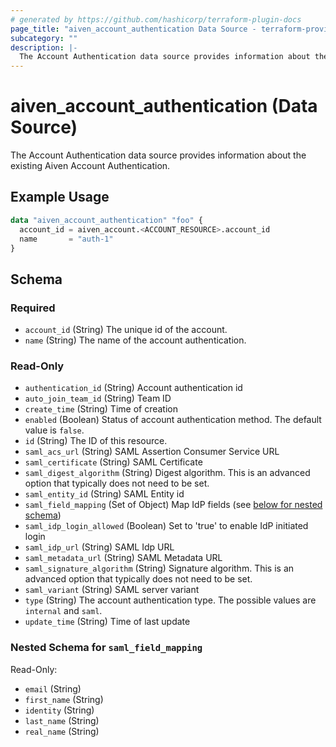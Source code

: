```yaml
---
# generated by https://github.com/hashicorp/terraform-plugin-docs
page_title: "aiven_account_authentication Data Source - terraform-provider-aiven"
subcategory: ""
description: |-
  The Account Authentication data source provides information about the existing Aiven Account Authentication.
---
```


# aiven_account_authentication (Data Source)

The Account Authentication data source provides information about the existing Aiven Account Authentication.

## Example Usage

```terraform
data "aiven_account_authentication" "foo" {
  account_id = aiven_account.<ACCOUNT_RESOURCE>.account_id
  name       = "auth-1"
}
```

<!-- schema generated by tfplugindocs -->
## Schema

### Required

- `account_id` (String) The unique id of the account.
- `name` (String) The name of the account authentication.

### Read-Only

- `authentication_id` (String) Account authentication id
- `auto_join_team_id` (String) Team ID
- `create_time` (String) Time of creation
- `enabled` (Boolean) Status of account authentication method. The default value is `false`.
- `id` (String) The ID of this resource.
- `saml_acs_url` (String) SAML Assertion Consumer Service URL
- `saml_certificate` (String) SAML Certificate
- `saml_digest_algorithm` (String) Digest algorithm. This is an advanced option that typically does not need to be set.
- `saml_entity_id` (String) SAML Entity id
- `saml_field_mapping` (Set of Object) Map IdP fields (see [below for nested schema](#nestedatt--saml_field_mapping))
- `saml_idp_login_allowed` (Boolean) Set to 'true' to enable IdP initiated login
- `saml_idp_url` (String) SAML Idp URL
- `saml_metadata_url` (String) SAML Metadata URL
- `saml_signature_algorithm` (String) Signature algorithm. This is an advanced option that typically does not need to be set.
- `saml_variant` (String) SAML server variant
- `type` (String) The account authentication type. The possible values are `internal` and `saml`.
- `update_time` (String) Time of last update

<a id="nestedatt--saml_field_mapping"></a>
### Nested Schema for `saml_field_mapping`

Read-Only:

- `email` (String)
- `first_name` (String)
- `identity` (String)
- `last_name` (String)
- `real_name` (String)


